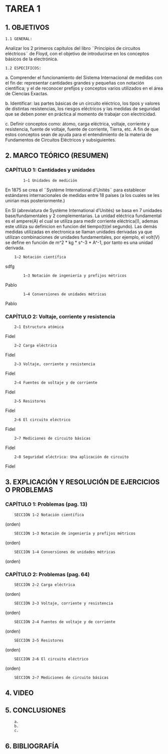 # TAREA 1
## 1.	OBJETIVOS

	1.1	GENERAL: 
Analizar los 2 primeros capítulos del libro ¨Principios de circuitos eléctricos¨ de Floyd, con el objetivo de introducirse en los conceptos básicos de la electrónica.

	1.2	ESPECÍFICOS:

a.	Comprender el funcionamiento del Sistema Internacional de medidas con el fin de: representar cantidades grandes y pequeñas con notación científica; y el de reconocer prefijos y conceptos varios utilizados en el área de Ciencias Exactas.
		
b.	Identificar: las partes básicas de un circuito eléctrico, los tipos y valores de distintas resistencias, los riesgos eléctricos y las medidas de seguridad que se deben poner en práctica al momento de trabajar con electricidad.

c.	Definir conceptos como: átomo, carga eléctrica, voltaje, corriente y resistencia, fuente de voltaje, fuente de corriente, Tierra, etc. A fin de que estos conceptos sean de ayuda para el entendimiento de la materia de Fundamentos de Circuitos Eléctricos y subsiguientes.

## 2.	MARCO TEÓRICO (RESUMEN)

### CAPÍTULO 1: Cantidades y unidades
	
        	1–1 Unidades de medición
	
En 1875 se crea el ¨Système International d’Unités¨ para establecer estándares internacionales de medidas entre 18 países (a los cuales se les unirian mas posteriormente.)

En SI (abreviatura de Système International d’Unités) se basa en 7 unidades base/fundamentales y 2 complementarias. La unidad eléctrica fundamental es el ampere(A) el cual se utiliza para medir corriente eléctrica(I), ademas este utiliza su definicion en funcion del tiempo(t)(el segundo). Las demás medidas utilizadas en electronica se llaman unidades derivadas ya que utilizan combinaciones de unidades fundamentales, por ejemplo, el volt(V) se define en función de m^2 * kg * s^-3 * A^-1, por tanto es una unidad derivada.
        
		1–2 Notación científica
	
sdfg
		
        	1–3 Notación de ingeniería y prefijos métricos
	
Pablo
	
        	1–4 Conversiones de unidades métricas
	
 Pablo

### CAPÍTULO 2: Voltaje, corriente y resistencia
	
		2–1 Estructura atómica

Fidel
 
		2–2 Carga eléctrica 
        
Fidel

		2–3 Voltaje, corriente y resistencia 
        
Fidel        
        
		2–4 Fuentes de voltaje y de corriente 
        
Fidel        
        
		2–5 Resistores 
        
Fidel        
        
		2–6 El circuito eléctrico 
        
Fidel        
        
		2–7 Mediciones de circuito básicas 
        
Fidel        
        
		2–8 Seguridad eléctrica: Una aplicación de circuito 

Fidel

## 3.	EXPLICACIÓN Y RESOLUCIÓN DE EJERCICIOS O PROBLEMAS
	
### CAPÍTULO 1: Problemas (pag. 13)
	
		SECCIÓN 1–2 Notación científica
	
(orden)
	
		SECCIÓN 1–3 Notación de ingeniería y prefijos métricos
	
(orden)	
	
		SECCIÓN 1–4 Conversiones de unidades métricas
	
(orden)	
		
### CAPÍTULO 2: Problemas (pag. 64)
	
		SECCIÓN 2–2 Carga eléctrica
	
(orden)	
	
		SECCIÓN 2–3 Voltaje, corriente y resistencia
	
(orden)	
	
		SECCIÓN 2–4 Fuentes de voltaje y de corriente
	
(orden)	
	
		SECCIÓN 2–5 Resistores
(orden)	
	
	
		SECCIÓN 2–6 El circuito eléctrico
	
(orden)	
	
		SECCIÓN 2–7 Mediciones de circuito básicas
	
	

## 4.	VIDEO


## 5.	CONCLUSIONES
        
        a.
        b.
        c.

## 6.	BIBLIOGRAFÍA
